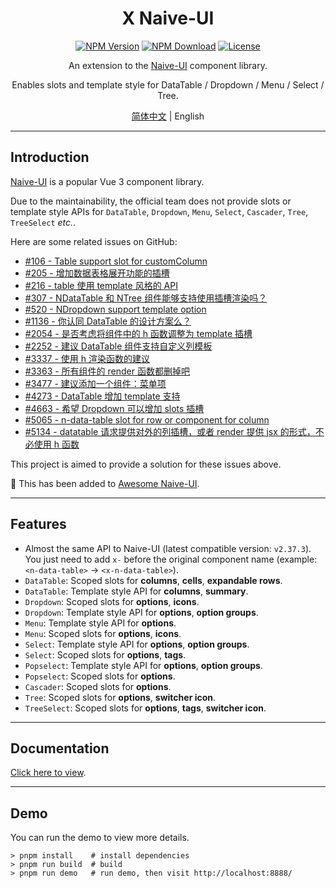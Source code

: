 ﻿<h1 align="center">X Naive-UI</h1>

<div align="center">

[![NPM Version](https://img.shields.io/npm/v/@skit/x.naive-ui.svg?sanitize=true)](https://www.npmjs.com/package/@skit/x.naive-ui)
[![NPM Download](https://img.shields.io/npm/dm/@skit/x.naive-ui.svg?sanitize=true)](https://www.npmjs.com/package/@skit/x.naive-ui)
[![License](https://img.shields.io/github/license/fudiwei/x.naive-ui)](https://mit-license.org/)

</div>

<p align="center">An extension to the <a href="https://github.com/tusen-ai/naive-ui" target="_blank">Naive-UI</a> component library.</p>
<p align="center">Enables slots and template style for DataTable / Dropdown / Menu / Select / Tree.</p>

<p align="center"><a href="README.md">简体中文</a> | English</p>

---

## Introduction

[Naive-UI](https://github.com/tusen-ai/naive-ui) is a popular Vue 3 component library.

Due to the maintainability, the official team does not provide slots or template style APIs for `DataTable`, `Dropdown`, `Menu`, `Select`, `Cascader`, `Tree`, `TreeSelect` _etc._.

Here are some related issues on GitHub:

-   [#106 - Table support slot for customColumn](https://github.com/tusen-ai/naive-ui/issues/106)
-   [#205 - 增加数据表格展开功能的插槽](https://github.com/tusen-ai/naive-ui/issues/205)
-   [#216 - table 使用 template 风格的 API](https://github.com/tusen-ai/naive-ui/issues/216)
-   [#307 - NDataTable 和 NTree 组件能够支持使用插槽渲染吗？](https://github.com/tusen-ai/naive-ui/issues/307)
-   [#520 - NDropdown support template option](https://github.com/tusen-ai/naive-ui/issues/520)
-   [#1136 - 你认同 DataTable 的设计方案么？](https://github.com/tusen-ai/naive-ui/discussions/1136)
-   [#2054 - 是否考虑将组件中的 h 函数调整为 template 插槽](https://github.com/tusen-ai/naive-ui/issues/2054)
-   [#2252 - 建议 DataTable 组件支持自定义列模板](https://github.com/tusen-ai/naive-ui/issues/2252)
-   [#3337 - 使用 h 渲染函数的建议](https://github.com/tusen-ai/naive-ui/issues/3337)
-   [#3363 - 所有组件的 render 函数都删掉吧](https://github.com/tusen-ai/naive-ui/issues/3363)
-   [#3477 - 建议添加一个组件：菜单项](https://github.com/tusen-ai/naive-ui/issues/3477)
-   [#4273 - DataTable 增加 template 支持](https://github.com/tusen-ai/naive-ui/issues/4273)
-   [#4663 - 希望 Dropdown 可以增加 slots 插槽](https://github.com/tusen-ai/naive-ui/issues/4663)
-   [#5065 - n-data-table slot for row or component for column](https://github.com/tusen-ai/naive-ui/issues/5065)
-   [#5134 - datatable 请求提供对外的列插槽，或者 render 提供 jsx 的形式，不必使用 h 函数](https://github.com/tusen-ai/naive-ui/issues/5134)

This project is aimed to provide a solution for these issues above.

🚀 This has been added to [Awesome Naive-UI](https://github.com/naive-ui/awesome-naive).

---

## Features

-   Almost the same API to Naive-UI (latest compatible version: `v2.37.3`). You just need to add `x-` before the original component name (example: `<n-data-table>` → `<x-n-data-table>`).
-   `DataTable`: Scoped slots for **columns**, **cells**, **expandable rows**.
-   `DataTable`: Template style API for **columns**, **summary**.
-   `Dropdown`: Scoped slots for **options**, **icons**.
-   `Dropdown`: Template style API for **options**, **option groups**.
-   `Menu`: Template style API for **options**.
-   `Menu`: Scoped slots for **options**, **icons**.
-   `Select`: Template style API for **options**, **option groups**.
-   `Select`: Scoped slots for **options**, **tags**.
-   `Popselect`: Template style API for **options**, **option groups**.
-   `Popselect`: Scoped slots for **options**.
-   `Cascader`: Scoped slots for **options**.
-   `Tree`: Scoped slots for **options**, **switcher icon**.
-   `TreeSelect`: Scoped slots for **options**, **tags**, **switcher icon**.

---

## Documentation

[Click here to view](./docs/en-US/README.md).

---

## Demo

You can run the demo to view more details.

```shell
> pnpm install    # install dependencies
> pnpm run build  # build
> pnpm run demo   # run demo, then visit http://localhost:8888/
```
